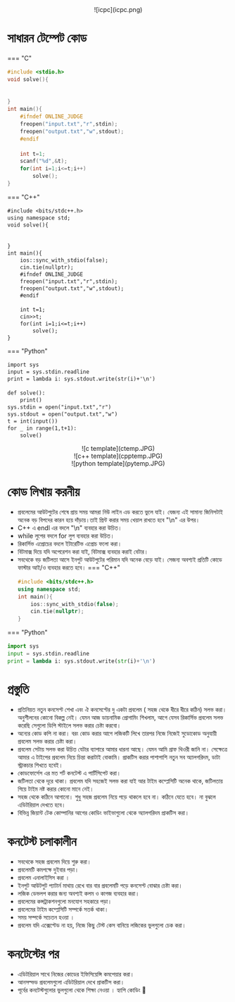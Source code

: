 <center>
![icpc](icpc.png)
</center>



# সাধারন টেম্পেট কোড 

=== "C"
   ```c
   #include <stdio.h>
   void solve(){
       

   }
   int main(){
       #ifndef ONLINE_JUDGE
       freopen("input.txt","r",stdin);
       freopen("output.txt","w",stdout);
       #endif

       int t=1;
       scanf("%d",&t);
       for(int i=1;i<=t;i++)  
           solve();
   }
   ```
=== "C++"
   ```
   #include <bits/stdc++.h>
   using namespace std;
   void solve(){
    

   }
   int main(){
       ios::sync_with_stdio(false);
       cin.tie(nullptr);
       #ifndef ONLINE_JUDGE
       freopen("input.txt","r",stdin);
       freopen("output.txt","w",stdout);
       #endif

       int t=1;
       cin>>t;
       for(int i=1;i<=t;i++)  
           solve();
   }
   ```
=== "Python"
   ```
   import sys
   input = sys.stdin.readline
   print = lambda i: sys.stdout.write(str(i)+'\n')
 
   def solve():
       print()
   sys.stdin = open("input.txt","r")
   sys.stdout = open("output.txt","w")
   t = int(input())
   for _ in range(1,t+1):
       solve()
   ```



<center>
![c template](ctemp.JPG)
</center>
<center>
![c++ template](cpptemp.JPG)
</center>
<center>
![python template](pytemp.JPG)
</center>

# কোড লিখায় করনীয়
- প্রবলেমের আউটপুটের শেষে প্রায় সময়  আমরা নিউ লাইন এড করতে ভুলে যাই। যেজন্য এই সামান্য জিনিসটাই অনেক বড় বিপদের কারন হয়ে দাঁড়ায়।তাই প্রিন্ট করার সময়  খেয়াল রাখতে হবে "\n" এর উপর।
- C++ এ endl এর বদলে "\n" ব্যবহার করা উচিত।
- while লুপের বদলে for লুপ ব্যবহার করা উচিত।
- রিকার্সিভ এপ্রোচের বদলে ইটারেটিভ এপ্রোচ ফলো করা।
- বিটমাক্স দিয়ে যদি অপেরেশন করা যাই, বিটমাক্স ব্যবহার করাই বেটার।
- সবথেকে বড় জটিলতা আসে ইনপুট আউটপুটের পরিমান যদি অনেক বেড়ে যাই। সেজন্য অবশ্যই প্রতিটি কোডে ফাস্টার আই/ও ব্যবহার করতে হবে।
=== "C++"
   ```cpp
   #include <bits/stdc++.h>
   using namespace std;
   int main(){
       ios::sync_with_stdio(false);
       cin.tie(nullptr);
   }
   ```
=== "Python" 
   ```py
   import sys
   input = sys.stdin.readline
   print = lambda i: sys.stdout.write(str(i)+'\n')
   ```



# প্রস্তুতি
- প্রতিনিয়ত নতুন কনসেপ্ট শেখা এবং ঐ কনসেপ্টের দু একটা প্রবলেম ( সহজ থেকে ধীরে ধীরে কঠিন) সলভ করা। অনুশীলনের কোনো বিকল্প নেই। যেমন আজ ডায়নামিক প্রোগামিং শিখলাম, আগে যেসব রিকার্সিভ প্রবলেম সলভ করেছি সেগুলো ডিপি স্টাইলে সলভ করার চেষ্টা করবো।
- অন্যের কোড কপি না করা। বরং কোড করার আগে লজিকটি লিখে তারপর নিজে নিজেই সুডোকোড অনুযায়ী প্রবলেম সলভ করার চেষ্টা করা।
- প্রবলেম সেটায় সলভ করা উচিত যেটার ব্যাপারে আমার ধারনা আছে। যেমন আমি গ্রাফ থিওরী জানি না। সেক্ষেত্রে আমার এ টাইপের প্রবলেম নিয়ে চিন্তা করাটাই বোকামি। প্রাকটিস করার পাশাপাশি নতুন সব অ্যালগরিদম, ডাটা স্ট্রাকচার শিখতে হবেই।
- কোডফোর্সেস এর মত শর্ট কনটেস্ট এ পার্টিসিপেট করা।
- জটিলতা থেকে দূরে থাকা। প্রবলেম যদি সহজেই সলভ করা যাই আর টাইম কম্প্লেসিটি অনেক থাকে, জটিলতায় গিয়ে টাইম নষ্ট করার কোনো মানে নেই।
- সহজ থেকে কঠিনে আগানো। শুধু সহজ প্রবলেম নিয়ে পড়ে থাকলে হবে না। কঠিনে যেতে হবে। না বুঝলে এডিটরিয়াল দেখতে হবে।
- বিভিন্ন জিয়ান্ট টেক কোম্পানির আগের কোডিং ভাইভাগুলো থেকে অ্যালগরিদম প্রাকটিস করা।




# কনটেস্ট চলাকালীন 
- সবথেকে সহজ প্রবলেম দিয়ে শুরু করা।
- প্রবলেমটি কমপক্ষে দুইবার পড়া।
- প্রবলেম এনালাইসিস করা ।
- ইনপুট আউটপুট প্যাটার্ন মাথায় রেখে বার বার
  প্রবলেমটি পড়ে কনসেপ্ট বোঝার চেষ্টা করা।
- লজিক ডেভলপ করার জন্য অবশ্যই কলম ও কাগজ ব্যবহার করা।
- প্রবলেমের কন্সট্রাকশনগুলো মনযোগ সহকারে পড়া।
- প্রবলেমের টাইম কম্প্লেসিটি সম্পর্কে সতর্ক থাকা।
- সময় সম্পর্কে সচেতন হওয়া ।
- প্রবলেম যদি এক্সেপ্টেড না হয়, নিজে কিছু টেস্ট কেস বানিয়ে লজিকের ভুলগুলো চেক করা।
  
# কনটেস্টের পর
- এডিটরিয়াল সাথে নিজের কোডের ইফিসিয়েন্সি কমপেয়ার করা।
- আনসল্ভড প্রবলেমগুলো এডিটরিয়াল দেখে প্রাকটিস করা।
- পূর্বের কনটেস্টগুলোর ভুলগুলো থেকে শিক্ষা নেওয়া ।
হ্যাপি কোডিং 🙂
